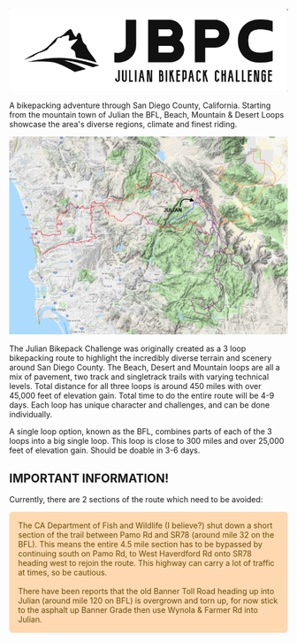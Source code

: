 ![JBPC Logo](assets/jbpc_logo2.png)

A bikepacking adventure through San Diego County, California. Starting from the mountain town of Julian the BFL, Beach, Mountain & Desert Loops showcase the area's diverse regions, climate and finest riding.

![JBPC Map](img/jbpcmap.png)

The Julian Bikepack Challenge was originally created as a 3 loop bikepacking route to highlight the incredibly diverse terrain and scenery around San Diego County. The Beach, Desert and Mountain loops are all a mix of pavement, two track and singletrack trails with varying technical levels. Total distance for all three loops is around 450 miles with over 45,000 feet of elevation gain. Total time to do the entire route will be 4-9 days. Each loop has unique character and challenges, and can be done individually.

A single loop option, known as the BFL, combines parts of each of the 3 loops into a big single loop. This loop is close to 300 miles and over 25,000 feet of elevation gain. Should be doable in 3-6 days.

## IMPORTANT INFORMATION!

Currently, there are 2 sections of the route which need to be avoided:

<div style="color:#664d03;background-color:#fed8b1;padding:16px;border:1px #ffe69c;border-radius:6px;">The CA Department of Fish and Wildlife (I believe?) shut down a short section of the trail between Pamo Rd and SR78 (around mile 32 on the BFL). This means the entire 4.5 mile section has to be bypassed by continuing south on Pamo Rd, to West Haverdford Rd onto SR78 heading west to rejoin the route. This highway can carry a lot of traffic at times, so be cautious.
<br /><br />
There have been reports that the old Banner Toll Road heading up into Julian (around mile 120 on BFL) is overgrown and torn up, for now stick to the asphalt up Banner Grade then use Wynola & Farmer Rd into Julian.
</div>

